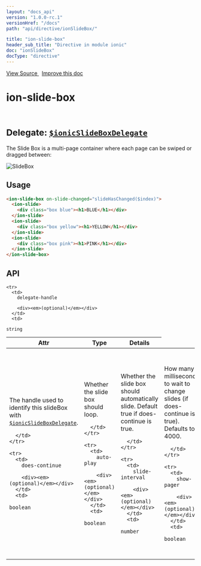 ```yaml
---
layout: "docs_api"
version: "1.0.0-rc.1"
versionHref: "/docs"
path: "api/directive/ionSlideBox/"

title: "ion-slide-box"
header_sub_title: "Directive in module ionic"
doc: "ionSlideBox"
docType: "directive"
---
```


<div class="improve-docs">
  <a href='http://github.com/driftyco/ionic/tree/master/js/angular/directive/slideBox.js#L2'>
    View Source
  </a>
  &nbsp;
  <a href='http://github.com/driftyco/ionic/edit/master/js/angular/directive/slideBox.js#L2'>
    Improve this doc
  </a>
</div>




<h1 class="api-title">

  ion-slide-box



<br/>
<small>
  Delegate: <a href="/docs/api/service/$ionicSlideBoxDelegate/"><code>$ionicSlideBoxDelegate</code></a>
</small>

</h1>





The Slide Box is a multi-page container where each page can be swiped or dragged between:

![SlideBox](http://ionicframework.com.s3.amazonaws.com/docs/controllers/slideBox.gif)








  
<h2 id="usage">Usage</h2>
  
```html
<ion-slide-box on-slide-changed="slideHasChanged($index)">
  <ion-slide>
    <div class="box blue"><h1>BLUE</h1></div>
  </ion-slide>
  <ion-slide>
    <div class="box yellow"><h1>YELLOW</h1></div>
  </ion-slide>
  <ion-slide>
    <div class="box pink"><h1>PINK</h1></div>
  </ion-slide>
</ion-slide-box>
```
  
  
<h2 id="api" style="clear:both;">API</h2>

<table class="table" style="margin:0;">
  <thead>
    <tr>
      <th>Attr</th>
      <th>Type</th>
      <th>Details</th>
    </tr>
  </thead>
  <tbody>
    
    <tr>
      <td>
        delegate-handle
        
        <div><em>(optional)</em></div>
      </td>
      <td>
        
  <code>string</code>
      </td>
      <td>
        <p>The handle used to identify this slideBox
with <a href="/docs/api/service/$ionicSlideBoxDelegate/"><code>$ionicSlideBoxDelegate</code></a>.</p>

        
      </td>
    </tr>
    
    <tr>
      <td>
        does-continue
        
        <div><em>(optional)</em></div>
      </td>
      <td>
        
  <code>boolean</code>
      </td>
      <td>
        <p>Whether the slide box should loop.</p>

        
      </td>
    </tr>
    
    <tr>
      <td>
        auto-play
        
        <div><em>(optional)</em></div>
      </td>
      <td>
        
  <code>boolean</code>
      </td>
      <td>
        <p>Whether the slide box should automatically slide. Default true if does-continue is true.</p>

        
      </td>
    </tr>
    
    <tr>
      <td>
        slide-interval
        
        <div><em>(optional)</em></div>
      </td>
      <td>
        
  <code>number</code>
      </td>
      <td>
        <p>How many milliseconds to wait to change slides (if does-continue is true). Defaults to 4000.</p>

        
      </td>
    </tr>
    
    <tr>
      <td>
        show-pager
        
        <div><em>(optional)</em></div>
      </td>
      <td>
        
  <code>boolean</code>
      </td>
      <td>
        <p>Whether a pager should be shown for this slide box. Accepts expressions via <code>show-pager=&quot;{{shouldShow()}}&quot;</code>.</p>

        
      </td>
    </tr>
    
    <tr>
      <td>
        pager-click
        
        <div><em>(optional)</em></div>
      </td>
      <td>
        
  <code>expression</code>
      </td>
      <td>
        <p>Expression to call when a pager is clicked (if show-pager is true). Is passed the &#39;index&#39; variable.</p>

        
      </td>
    </tr>
    
    <tr>
      <td>
        on-slide-changed
        
        <div><em>(optional)</em></div>
      </td>
      <td>
        
  <code>expression</code>
      </td>
      <td>
        <p>Expression called whenever the slide is changed.  Is passed an &#39;$index&#39; variable.</p>

        
      </td>
    </tr>
    
    <tr>
      <td>
        active-slide
        
        <div><em>(optional)</em></div>
      </td>
      <td>
        
  <code>expression</code>
      </td>
      <td>
        <p>Model to bind the current slide index to.</p>

        
      </td>
    </tr>
    
  </tbody>
</table>

  

  





